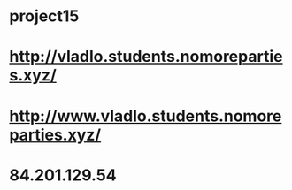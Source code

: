 # project15

# http://vladlo.students.nomoreparties.xyz/

# http://www.vladlo.students.nomoreparties.xyz/

# 84.201.129.54
